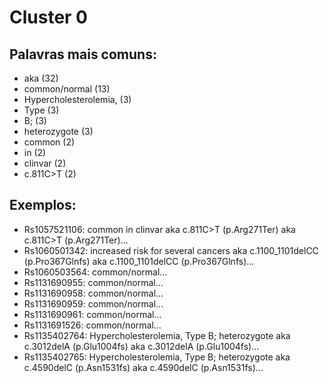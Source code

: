 # Cluster 0

## Palavras mais comuns:

- aka (32)
- common/normal (13)
- Hypercholesterolemia, (3)
- Type (3)
- B; (3)
- heterozygote (3)
- common (2)
- in (2)
- clinvar (2)
- c.811C>T (2)

## Exemplos:
- Rs1057521106: common in clinvar aka c.811C>T (p.Arg271Ter) aka c.811C>T (p.Arg271Ter)...
- Rs1060501342: increased risk for several cancers aka c.1100_1101delCC (p.Pro367Glnfs) aka c.1100_1101delCC (p.Pro367Glnfs)...
- Rs1060503564: common/normal...
- Rs1131690955: common/normal...
- Rs1131690958: common/normal...
- Rs1131690959: common/normal...
- Rs1131690961: common/normal...
- Rs1131691526: common/normal...
- Rs1135402764: Hypercholesterolemia, Type B; heterozygote aka c.3012delA (p.Glu1004fs) aka c.3012delA (p.Glu1004fs)...
- Rs1135402765: Hypercholesterolemia, Type B; heterozygote aka c.4590delC (p.Asn1531fs) aka c.4590delC (p.Asn1531fs)...